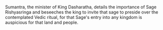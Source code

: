 Sumantra, the minister of King Dasharatha, details the importance of Sage Rishyasringa and beseeches the king to invite that sage to preside over the contemplated Vedic ritual, for that Sage's entry into any kingdom is auspicious for that land and people.

